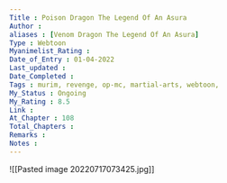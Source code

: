 ```yaml
---
Title : Poison Dragon The Legend Of An Asura
Author : 
aliases : [Venom Dragon The Legend Of An Asura]
Type : Webtoon
Myanimelist_Rating : 
Date_of_Entry : 01-04-2022
Last_updated : 
Date_Completed : 
Tags : murim, revenge, op-mc, martial-arts, webtoon,
My_Status : Ongoing
My_Rating : 8.5
Link : 
At_Chapter : 108
Total_Chapters : 
Remarks : 
Notes : 
---
```

![[Pasted image 20220717073425.jpg]]